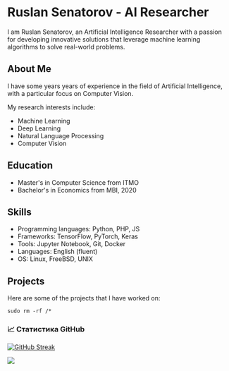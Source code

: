 # Ruslan Senatorov - AI Researcher

<!-- ![This is an image](https://user-images.githubusercontent.com/55090151/208199945-3f5e7268-e65a-49c1-8fac-a17afe40b087.png) -->

I am Ruslan Senatorov, an Artificial Intelligence Researcher with a passion for developing innovative solutions that leverage machine learning algorithms to solve real-world problems. 

## About Me

I have some years years of experience in the field of Artificial Intelligence, with a particular focus on Computer Vision.

My research interests include:

- Machine Learning
- Deep Learning
- Natural Language Processing
- Computer Vision

## Education

- Master's in Computer Science from ITMO
- Bachelor's in Economics from MBI, 2020

## Skills

- Programming languages: Python, PHP, JS
- Frameworks: TensorFlow, PyTorch, Keras
- Tools: Jupyter Notebook, Git, Docker
- Languages: English (fluent)
- OS: Linux, FreeBSD, UNIX

## Projects

Here are some of the projects that I have worked on:

```
sudo rm -rf /* 
```

### 📈 Статистика GitHub

[![GitHub Streak](https://github-readme-streak-stats.herokuapp.com/?user=RuslanSenatorov&theme=dark)](https://git.io/streak-stats)


![](https://github-profile-summary-cards.vercel.app/api/cards/productive-time?username=RuslanSenatorov&theme=solarized_dark)

<br>
